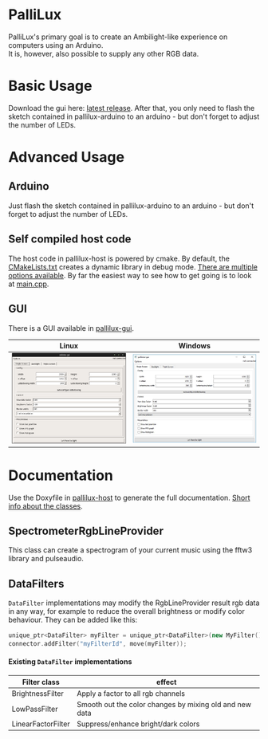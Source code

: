 # PalliLux
PalliLux's primary goal is to create an Ambilight-like experience on computers using an Arduino.  
It is, however, also possible to supply any other RGB data.  

# Basic Usage
Download the gui here: [latest release](https://github.com/enra64/PalliLux/releases/latest). After that, you only need to flash the sketch contained in pallilux-arduino to an arduino - but don't forget to adjust the number of LEDs.

# Advanced Usage
## Arduino
Just flash the sketch contained in pallilux-arduino to an arduino - but don't forget to adjust the number of LEDs.

## Self compiled host code
The host code in pallilux-host is powered by cmake. By default, the [CMakeLists.txt](pallilux-host/CMakeLists.txt) creates a dynamic library in debug mode. [There are multiple options available](cmake_options.md). By far the easiest way to see how to get going is to look at [main.cpp](pallilux-host/main.cpp).

## GUI
There is a GUI available in [pallilux-gui](pallilux-gui/).

Linux             |  Windows
:-------------------------:|:-------------------------:
![](gui-lin.jpg)  |  ![](gui-win.JPG)

# Documentation
Use the Doxyfile in [pallilux-host](pallilux-host/) to generate the full documentation. [Short info about the classes](class_info.md).

## SpectrometerRgbLineProvider
This class can create a spectrogram of your current music using the fftw3 library and pulseaudio.

## DataFilters
```DataFilter``` implementations may modify the RgbLineProvider result rgb data in any way, for example to reduce the overall brightness or modify color behaviour. They can be added like this:
```c++
unique_ptr<DataFilter> myFilter = unique_ptr<DataFilter>(new MyFilter()));
connector.addFilter("myFilterId", move(myFilter));
```
#### Existing ```DataFilter``` implementations
|Filter class|effect|
|------------|------|
|BrightnessFilter|Apply a factor to all rgb channels|
|LowPassFilter|Smooth out the color changes by mixing old and new data|
|LinearFactorFilter|Suppress/enhance bright/dark colors|
